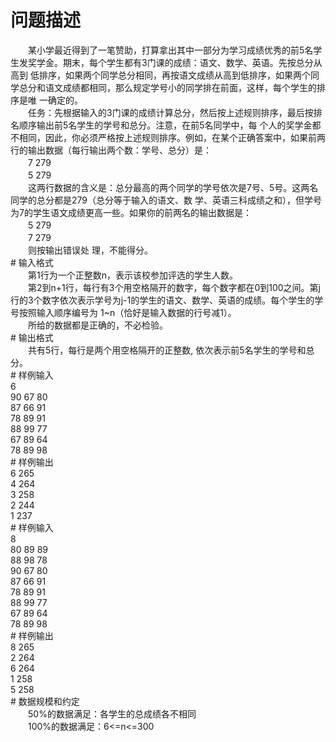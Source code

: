 <div id="pcont1" style="margin-top:20px; display:block;">

# 问题描述

<div class="pdcont">　　某小学最近得到了一笔赞助，打算拿出其中一部分为学习成绩优秀的前5名学生发奖学金。期末，每个学生都有3门课的成绩：语文、数学、英语。先按总分从高到 低排序，如果两个同学总分相同，再按语文成绩从高到低排序，如果两个同学总分和语文成绩都相同，那么规定学号小的同学排在前面，这样，每个学生的排序是唯 一确定的。<br/>
　　任务：先根据输入的3门课的成绩计算总分，然后按上述规则排序，最后按排名顺序输出前5名学生的学号和总分。注意，在前5名同学中，每 个人的奖学金都不相同，因此，你必须严格按上述规则排序。例如，在某个正确答案中，如果前两行的输出数据（每行输出两个数：学号、总分）是：<br/>
　　7  279<br/>
　　5 279<br/>
　　这两行数据的含义是：总分最高的两个同学的学号依次是7号、5号。这两名同学的总分都是279（总分等于输入的语文、数 学、英语三科成绩之和），但学号为7的学生语文成绩更高一些。如果你的前两名的输出数据是：<br/>
　　5 279<br/>
　　7 279<br/>
　　则按输出错误处 理，不能得分。</div>
# 输入格式

<div class="pdcont">　　第1行为一个正整数n，表示该校参加评选的学生人数。<br/>
　　第2到n+1行，每行有3个用空格隔开的数字，每个数字都在0到100之间。第j行的3个数字依次表示学号为j-1的学生的语文、数学、英语的成绩。每个学生的学号按照输入顺序编号为 1~n（恰好是输入数据的行号减1）。<br/>
　　所给的数据都是正确的，不必检验。</div>
# 输出格式

<div class="pdcont">　　共有5行，每行是两个用空格隔开的正整数, 依次表示前5名学生的学号和总分。</div>
# 样例输入

<div class="pddata">6<br/>
90 67 80<br/>
87 66 91<br/>
78 89 91<br/>
88 99 77<br/>
67 89 64<br/>
78 89 98</div>
# 样例输出

<div class="pddata">6 265<br/>
4 264<br/>
3 258<br/>
2 244<br/>
1 237</div>
# 样例输入

<div class="pddata">8<br/>
80 89 89<br/>
88 98 78<br/>
90 67 80<br/>
87 66 91<br/>
78 89 91<br/>
88 99 77<br/>
67 89 64<br/>
78 89 98</div>
# 样例输出

<div class="pddata">8 265<br/>
2 264<br/>
6 264<br/>
1 258<br/>
5 258</div>
# 数据规模和约定

<div class="pdcont">　　50%的数据满足：各学生的总成绩各不相同<br/>
　　100%的数据满足：6&lt;=n&lt;=300</div>

</div>